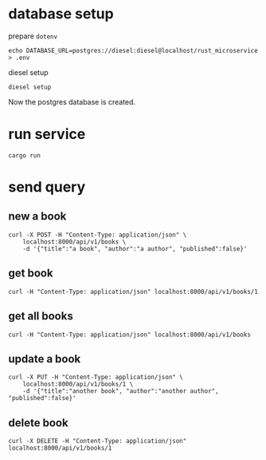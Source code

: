 # database setup
prepare `dotenv`

    echo DATABASE_URL=postgres://diesel:diesel@localhost/rust_microservice > .env

diesel setup

    diesel setup

Now the postgres database is created.

# run service

    cargo run

# send query

## new a book

    curl -X POST -H "Content-Type: application/json" \
        localhost:8000/api/v1/books \
        -d '{"title":"a book", "author":"a author", "published":false}'

## get book

    curl -H "Content-Type: application/json" localhost:8000/api/v1/books/1

## get all books

    curl -H "Content-Type: application/json" localhost:8000/api/v1/books

## update a book

    curl -X PUT -H "Content-Type: application/json" \
        localhost:8000/api/v1/books/1 \
        -d '{"title":"another book", "author":"another author", "published":false}'

## delete book

    curl -X DELETE -H "Content-Type: application/json" localhost:8000/api/v1/books/1 

